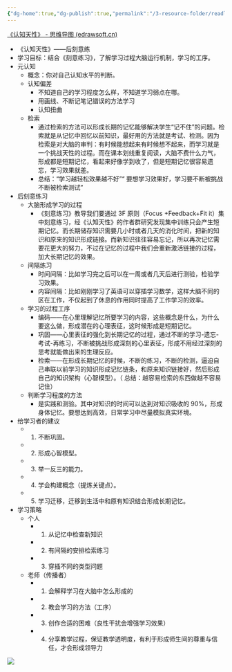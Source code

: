 ```yaml
---
{"dg-home":true,"dg-publish":true,"permalink":"/3-resource-folder/readlist//","tags":"gardenEntry","dgPassFrontmatter":true}
---
```


[《认知天性》 - 思维导图 (edrawsoft.cn)](https://mm.edrawsoft.cn/template/16092)

- 《认知天性》——后刻意练
- 学习目标：结合《刻意练习》，了解学习过程大脑运行机制，学习的工序。
- 元认知
	- 概念：你对自己认知水平的判断。
	- 认知偏差
		- 不知道自己的学习程度怎么样，不知道学习弱点在哪。
		- 用画线、不断记笔记错误的方法学习
		- 认知扭曲
	- 检索
		- 通过检索的方法可以形成长期的记忆能够解决学生“记不住”的问题。检索就是从记忆中回忆以前知识，最好用的方法就是考试、检测。因为检索是对大脑的审判：有时候能想起来有时候想不起来，而学习就是一个挑战天性的过程。而在课本划线重复阅读，大脑不费什么力气，形成都是短期记忆，看起来好像学到收了，但是短期记忆很容易遗忘，学习效果就差。
		- 总结：“学习越轻松效果越不好”“ 要想学习效果好，学习要不断被挑战不断被检索测试”
- 后刻意练习
	- 大脑形成学习的过程
		- 《刻意练习》教导我们要通过 3F 原则（Focus +Feedback+Fit it）集中刻意练习，经《认知天性》的作者群研究发现集中训练只会产生短期记忆。而长期储存知识需要几小时或者几天的消化时间，把新的知识和原来的知识形成链接。而新知识往往容易忘记，所以再次记忆需要花更大的努力，不过在记忆的过程中我们会重新激活链接的过程，加大长期记忆的效果。
	- 间隔练习
		- 时间间隔：比如学习完之后可以在一周或者几天后进行测验，检验学习效果。
		- 内容间隔：比如刚刚学习了英语可以穿插学习数学，这样大脑不同的区在工作，不仅起到了休息的作用同时提高了工作学习的效率。
	- 学习的过程工序
		- 编码——在心里理解记忆所要学习的内容，这些概念是什么，为什么要这么做，形成潜在的心理表征，这时候形成是短期记忆。
		- 巩固——心里表征的强化到长期记忆的过程，通过不断的学习-遗忘- 考试-再练习，不断被挑战形成深刻的心里表征，形成不用经过深刻的思考就能做出来的生理反应。
		- 检索——在形成长期记忆的时候，不断的练习，不断的检测，逼迫自己串联以前学习的知识形成记忆链条，和原来知识链接好，然后形成自己的知识架构（心智模型）。（ 总结：越容易检索的东西做越不容易记住）
	- 判断学习程度的方法
		- 是实践和测验。其中对知识的时间可以达到对知识吸收的 90%，形成身体记忆。要想达到高效，日常学习中尽量模拟真实环境。
- 给学习者的建议 
	- 1. 不断巩固。
	- 2. 形成心智模型。
	- 3. 举一反三的能力。
	- 4. 学会构建概念（提炼关键点）。
	- 5. 学习迁移，迁移到生活中和原有知识结合形成长期记忆。
- 学习策略
	- 个人
		- 1. 从记忆中检查新知识 
		- 2. 有间隔的安排检索练习
		- 3. 穿插不同的类型问题
	- 老师（传播者）
		- 1. 会解释学习在大脑中怎么形成的 
		- 2. 教会学习的方法（工序）
		- 3. 创作合适的困难（良性干扰会增强学习效果）
		- 4. 分享教学过程，保证教学透明度，有利于形成师生间的尊重与信任，才会形成领导力

![](https://www.190904.xyz:11111/images/2021/12/20/202112200908718.png)
